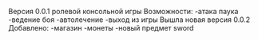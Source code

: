 Версия 0.0.1 ролевой консольной игры
Возможности:
-атака паука
-ведение боя
-автолечение
-выход из игры
Вышла новая версия 0.0.2 
Добавлено:
-магазин
-монеты
-новый предмет sword
